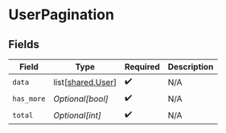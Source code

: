 # UserPagination


## Fields

| Field                                                | Type                                                 | Required                                             | Description                                          |
| ---------------------------------------------------- | ---------------------------------------------------- | ---------------------------------------------------- | ---------------------------------------------------- |
| `data`                                               | list[[shared.User](undefined/models/shared/user.md)] | :heavy_check_mark:                                   | N/A                                                  |
| `has_more`                                           | *Optional[bool]*                                     | :heavy_check_mark:                                   | N/A                                                  |
| `total`                                              | *Optional[int]*                                      | :heavy_check_mark:                                   | N/A                                                  |